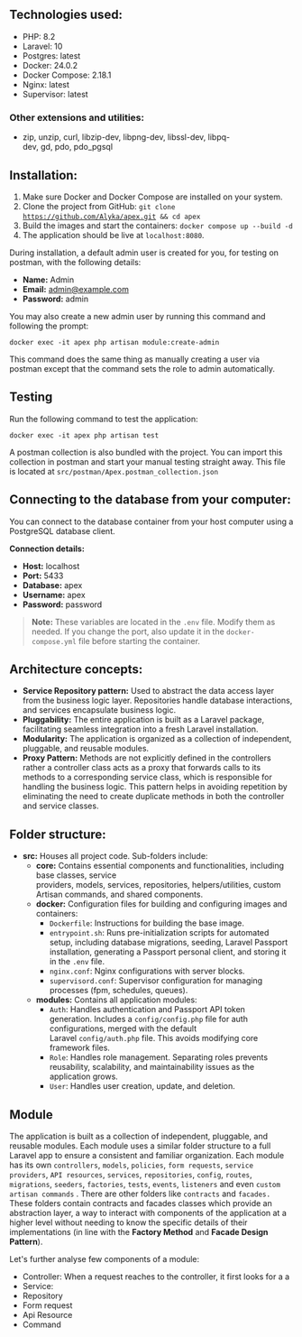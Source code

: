 ## **Technologies used:**

* PHP: 8.2
* Laravel: 10
* Postgres: latest
* Docker: 24.0.2
* Docker Compose: 2.18.1
* Nginx: latest
* Supervisor: latest

### **Other extensions and utilities:**

* zip, unzip, curl, libzip-dev, libpng-dev, libssl-dev, libpq-dev, gd, pdo, pdo\_pgsql

## Installation:

1. Make sure Docker and Docker Compose are installed on your system.
2. Clone the project from GitHub:  `git clone `[`https://github.com/Alyka/apex.git`](https://github.com/Alyka/apex.git)` && cd apex`
3. Build the images and start the containers:  `docker compose up --build -d`
4. The application should be live at `localhost:8080`.

During installation, a default admin user is created for you, for testing on postman, with the following details:

* **Name:** Admin
* **Email:** [admin@example.com](mailto\:admin@example.com)
* **Password:** admin

You may also create a new admin user by running this command and following the prompt:

`docker exec -it apex php artisan module:create-admin`

This command does the same thing as manually creating a user via postman except that the command sets the role to admin automatically.

## Testing

Run the following command to test the application:

`docker exec -it apex php artisan test`

A postman collection is also bundled with the project. You can import this collection in postman and start your manual testing straight away. This file is located at `src/postman/Apex.postman_collection.json`

## **Connecting to the database from your computer:**

You can connect to the database container from your host computer using a PostgreSQL database client.

**Connection details:**

* **Host:** localhost
* **Port:** 5433
* **Database:** apex
* **Username:** apex
* **Password:** password

> **Note:** These variables are located in the `.env` file. Modify them as needed. If you change the port, also update it in the `docker-compose.yml` file before starting the container.

## **Architecture concepts:**

* **Service Repository pattern:** Used to abstract the data access layer from the business logic layer. Repositories handle database interactions, and services encapsulate business logic.
* **Pluggability:** The entire application is built as a Laravel package, facilitating seamless integration into a fresh Laravel installation.
* **Modularity:** The application is organized as a collection of independent, pluggable, and reusable modules.&#x20;
* **Proxy Pattern:** Methods are not explicitly defined in the controllers rather a controller class acts as a proxy that forwards calls to its methods to a corresponding service class, which is responsible for handling the business logic. This pattern helps in avoiding repetition by eliminating the need to create duplicate methods in both the controller and service classes.

## **Folder structure:**

* **src:** Houses all project code. Sub-folders include:
  * **core:** Contains essential components and functionalities, including base classes, service providers, models, services, repositories, helpers/utilities, custom Artisan commands, and shared components.
  * **docker:** Configuration files for building and configuring images and containers:
    * `Dockerfile`: Instructions for building the base image.
    * `entrypoint.sh`: Runs pre-initialization scripts for automated setup, including database migrations, seeding, Laravel Passport installation, generating a Passport personal client, and storing it in the `.env` file.
    * `nginx.conf`: Nginx configurations with server blocks.
    * `supervisord.conf`: Supervisor configuration for managing processes (fpm, schedules, queues).
  * **modules:** Contains all application modules:
    * `Auth`: Handles authentication and Passport API token generation. Includes a `config/config.php` file for auth configurations, merged with the default Laravel `config/auth.php` file. This avoids modifying core framework files.
    * `Role`: Handles role management. Separating roles prevents reusability, scalability, and maintainability issues as the application grows.
    * `User`: Handles user creation, update, and deletion.

## Module

The application is built as a collection of independent, pluggable, and reusable modules. Each module uses a similar folder structure to a full Laravel app to ensure a consistent and familiar organization.  Each module has its own `controllers`, `models`, `policies`, `form requests`, `service providers`, `API resources`, `services`, `repositories`, `config`, `routes`, `migrations`, `seeders`, `factories`,  `tests`, `events`, `listeners` and even `custom artisan commands` . There are other folders like `contracts` and `facades.` These folders contain contracts and facades classes which provide an abstraction layer, a way to interact with components of the application at a higher level without needing to know the specific details of their implementations (in line with the **Factory Method** and **Facade Design Pattern**).

Let's further analyse few components of a module:

* Controller: When a request reaches to the controller, it first looks for a a
* Service:
* Repository
* Form request
* Api Resource
* Command
